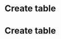 <!--
created_at: '2012-04-12 19:15:41'
updated_at: '2013-03-13 14:21:05'
authors:
    - 'Jérôme Bogaerts'
tags:
    - Deliveries
-->

Create table
============
Create table
============

